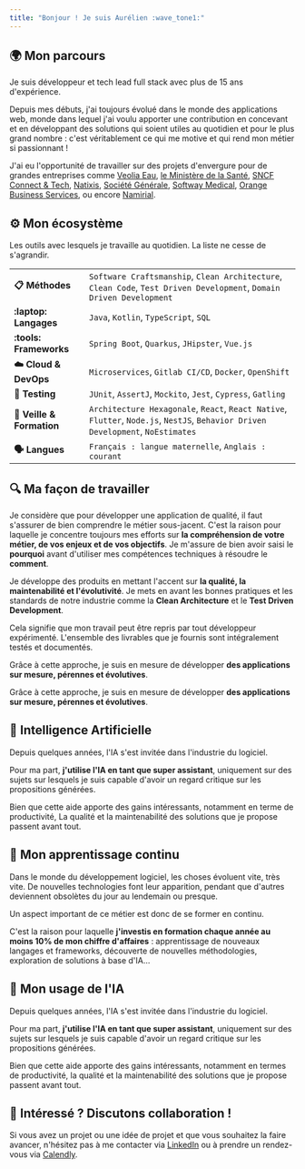 ```yaml
---
title: "Bonjour ! Je suis Aurélien :wave_tone1:"
---
```


## :earth_africa: Mon parcours

Je suis développeur et tech lead full stack avec plus de 15 ans d'expérience.

Depuis mes débuts, j'ai toujours évolué dans le monde des applications web, monde dans lequel j'ai voulu apporter
une contribution en concevant et en développant des solutions qui soient utiles au quotidien et pour le plus grand nombre :
c'est véritablement ce qui me motive et qui rend mon métier si passionnant !

J'ai eu l'opportunité de travailler sur des projets d'envergure pour de grandes entreprises comme 
[Veolia Eau](https://www.eau.veolia.fr/),
[le Ministère de la Santé](https://sante.gouv.fr/), 
[SNCF Connect & Tech](https://www.sncf-connect-tech.fr/),
[Natixis](https://www.groupebpce.com/nos-entreprises/natixis-corporate-investment-banking/), 
[Société Générale](https://wholesale.banking.societegenerale.com/fr/),
[Softway Medical](https://www.groupesoftwaymedical.com/),
[Orange Business Services](https://www.orange-business.com/fr),
ou encore [Namirial](https://www.namirial.com/fr/).

## :gear: Mon écosystème

Les outils avec lesquels je travaille au quotidien. La liste ne cesse de s'agrandir.

|                                 |                                                                                                                                  |
|---------------------------------|----------------------------------------------------------------------------------------------------------------------------------|
| **:clipboard:️ Méthodes**       | `Software Craftsmanship`, `Clean Architecture`, `Clean Code`, `Test Driven Development`, `Domain Driven Development`             |
| **:laptop: Langages**           | `Java`, `Kotlin`, `TypeScript`, `SQL`                                                                                            |
| **:tools: Frameworks**          | `Spring Boot`, `Quarkus`, `JHipster`, `Vue.js`                                                                                   |
| **:cloud: Cloud & DevOps**      | `Microservices`, `Gitlab CI/CD`, `Docker`, `OpenShift`                                                                           |
| **:test_tube: Testing**         | `JUnit`, `AssertJ`, `Mockito`, `Jest`, `Cypress`, `Gatling`                                                                      |
| **:school: Veille & Formation** | `Architecture Hexagonale`, `React`, `React Native`, `Flutter`, `Node.js`, `NestJS`, `Behavior Driven Development`, `NoEstimates` |
| **:speaking_head: Langues**     | `Français : langue maternelle`, `Anglais : courant`                                                                              |

## :mag: Ma façon de travailler

Je considère que pour développer une application de qualité, il faut s'assurer de bien comprendre le métier sous-jacent.
C'est la raison pour laquelle je concentre toujours mes efforts sur **la compréhension de votre métier, de vos enjeux et de vos objectifs**.
Je m'assure de bien avoir saisi le **pourquoi** avant d'utiliser mes compétences techniques à résoudre le **comment**.

Je développe des produits en mettant l'accent sur **la qualité, la maintenabilité et l'évolutivité**. Je mets en avant les bonnes pratiques
et les standards de notre industrie comme la **Clean Architecture** et le **Test Driven Development**.

Cela signifie que mon travail peut être repris par tout développeur expérimenté. L'ensemble des livrables que je fournis sont
intégralement testés et documentés.

Grâce à cette approche, je suis en mesure de développer **des applications sur mesure, pérennes et évolutives**.

Grâce à cette approche, je suis en mesure de développer **des applications sur mesure, pérennes et évolutives**.

## :robot: Intelligence Artificielle

Depuis quelques années, l'IA s'est invitée dans l'industrie du logiciel.

Pour ma part, **j'utilise l'IA en tant que super assistant**, uniquement sur des sujets sur lesquels je suis capable
d'avoir un regard critique sur les propositions générées.

Bien que cette aide apporte des gains intéressants, notamment en terme de productivité, La qualité et la maintenabilité
des solutions que je propose passent avant tout.

## :seedling: Mon apprentissage continu

Dans le monde du développement logiciel, les choses évoluent vite, très vite. De nouvelles technologies font leur apparition,
pendant que d'autres deviennent obsolètes du jour au lendemain ou presque.

Un aspect important de ce métier est donc de se former en continu.

C'est la raison pour laquelle **j'investis en formation chaque année au moins 10% de mon chiffre d'affaires** :
apprentissage de nouveaux langages et frameworks, découverte de nouvelles méthodologies, exploration de solutions à base d'IA...  

## :robot: Mon usage de l'IA

Depuis quelques années, l'IA s'est invitée dans l'industrie du logiciel.

Pour ma part, **j'utilise l'IA en tant que super assistant**, uniquement sur des sujets sur lesquels je suis capable
d'avoir un regard critique sur les propositions générées.

Bien que cette aide apporte des gains intéressants, notamment en termes de productivité, la qualité et la maintenabilité
des solutions que je propose passent avant tout.

## :handshake: Intéressé ? Discutons collaboration !

Si vous avez un projet ou une idée de projet et que vous souhaitez la faire avancer, n'hésitez pas à me contacter via 
[LinkedIn](https://www.linkedin.com/in/atondoux) ou à prendre un rendez-vous via [Calendly](https://calendly.com/atondoux/15min).
